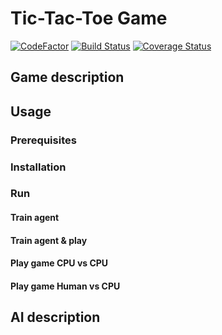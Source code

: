 # Tic-Tac-Toe Game

[![CodeFactor](https://www.codefactor.io/repository/github/sbugallo/tictactoe-mdp/badge)](https://www.codefactor.io/repository/github/sbugallo/tictactoe-mdp)
[![Build Status](https://travis-ci.com/sbugallo/TicTacToe-MDP.svg)](https://travis-ci.com/sbugallo/TicTacToe-MDP)
[![Coverage Status](https://coveralls.io/repos/github/sbugallo/TicTacToe-MDP/badge.svg?branch=master)](https://coveralls.io/github/sbugallo/TicTacToe-MDP?branch=master)
## Game description

## Usage

### Prerequisites

### Installation

### Run

#### Train agent

#### Train agent & play

#### Play game CPU vs CPU

#### Play game Human vs CPU

## AI description

